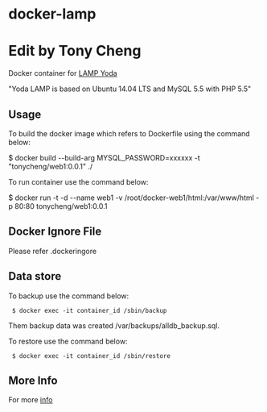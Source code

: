 # docker-lamp
# Edit by Tony Cheng

Docker container for [LAMP Yoda][1]

"Yoda LAMP is based on Ubuntu 14.04 LTS and MySQL 5.5 with PHP 5.5"

## Usage
To build the docker image which refers to Dockerfile using the command below:

$ docker build --build-arg MYSQL_PASSWORD=xxxxxx -t "tonycheng/web1:0.0.1" ./

To run container use the command below:

$ docker run -t -d --name web1 -v /root/docker-web1/html:/var/www/html -p 80:80 tonycheng/web1:0.0.1

## Docker Ignore File
Please refer .dockeringore

## Data store
To backup use the command below:

     $ docker exec -it container_id /sbin/backup

Them backup data was created /var/backups/alldb_backup.sql.

To restore use the command below:

     $ docker exec -it container_id /sbin/restore

## More Info
For more [info][2]

[1]:http://www.strongniche.com.tw
[2]:https://github.com/TonyChengtw
